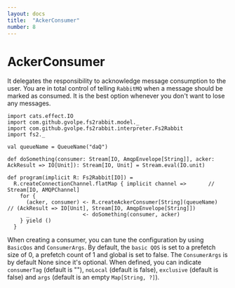 ```yaml
---
layout: docs
title:  "AckerConsumer"
number: 8
---
```


# AckerConsumer

It delegates the responsibility to acknowledge message consumption to the user. You are in total control of telling `RabbitMQ` when a message should be marked as consumed. It is the best option whenever you don't want to lose any messages.

```tut:book:silent
import cats.effect.IO
import com.github.gvolpe.fs2rabbit.model._
import com.github.gvolpe.fs2rabbit.interpreter.Fs2Rabbit
import fs2._

val queueName = QueueName("daQ")

def doSomething(consumer: Stream[IO, AmqpEnvelope[String]], acker: AckResult => IO[Unit]): Stream[IO, Unit] = Stream.eval(IO.unit)

def program(implicit R: Fs2Rabbit[IO]) =
  R.createConnectionChannel.flatMap { implicit channel =>       // Stream[IO, AMQPChannel]
    for {
      (acker, consumer) <- R.createAckerConsumer[String](queueName)	    // (AckResult => IO[Unit], Stream[IO, AmqpEnvelope[String]])
      _                 <- doSomething(consumer, acker)
    } yield ()
  }
```

When creating a consumer, you can tune the configuration by using `BasicQos` and `ConsumerArgs`. By default, the `basic QOS` is set to a prefetch size of 0, a prefetch count of 1 and global is set to false. The `ConsumerArgs` is by default None since it's optional. When defined, you can indicate `consumerTag` (default is ""), `noLocal` (default is false), `exclusive` (default is false) and `args` (default is an empty `Map[String, ?]`).
